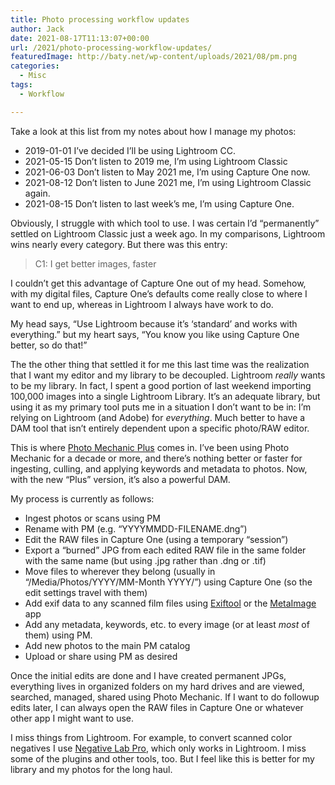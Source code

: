```yaml
---
title: Photo processing workflow updates
author: Jack
date: 2021-08-17T11:13:07+00:00
url: /2021/photo-processing-workflow-updates/
featuredImage: http://baty.net/wp-content/uploads/2021/08/pm.png
categories:
  - Misc
tags:
  - Workflow

---
```

<!--kg-card-begin: html-->Take a look at this list from my notes about how I manage my photos:

  * 2019-01-01 I&#8217;ve decided I&#8217;ll be using Lightroom CC.
  * 2021-05-15 Don&#8217;t listen to 2019 me, I&#8217;m using Lightroom Classic
  * 2021-06-03 Don&#8217;t listen to May 2021 me, I&#8217;m using Capture One now.
  * 2021-08-12 Don&#8217;t listen to June 2021 me, I&#8217;m using Lightroom Classic again.
  * 2021-08-15 Don&#8217;t listen to last week&#8217;s me, I&#8217;m using Capture One.

Obviously, I struggle with which tool to use. I was certain I&#8217;d &#8220;permanently&#8221; settled on Lightroom Classic just a week ago. In my comparisons, Lightroom wins nearly every category. But there was this entry:

<blockquote class="wp-block-quote">
  <p>
    C1: I get better images, faster
  </p>
</blockquote>

I couldn&#8217;t get this advantage of Capture One out of my head. Somehow, with my digital files, Capture One&#8217;s defaults come really close to where I want to end up, whereas in Lightroom I always have work to do.

My head says, &#8220;Use Lightroom because it&#8217;s &#8216;standard&#8217; and works with everything.&#8221; but my heart says, &#8220;You know you like using Capture One better, so do that!&#8221;

The the other thing that settled it for me this last time was the realization that I want my editor and my library to be decoupled. Lightroom _really_ wants to be my library. In fact, I spent a good portion of last weekend importing 100,000 images into a single Lightroom Library. It&#8217;s an adequate library, but using it as my primary tool puts me in a situation I don&#8217;t want to be in: I&#8217;m relying on Lightroom (and Adobe) for _everything_. Much better to have a DAM tool that isn&#8217;t entirely dependent upon a specific photo/RAW editor.

This is where [Photo Mechanic Plus][1] comes in. I&#8217;ve been using Photo Mechanic for a decade or more, and there&#8217;s nothing better or faster for ingesting, culling, and applying keywords and metadata to photos. Now, with the new &#8220;Plus&#8221; version, it&#8217;s also a powerful DAM.

My process is currently as follows:

  * Ingest photos or scans using PM
  * Rename with PM (e.g. &#8220;YYYYMMDD-FILENAME.dng&#8221;)
  * Edit the RAW files in Capture One (using a temporary &#8220;session&#8221;)
  * Export a &#8220;burned&#8221; JPG from each edited RAW file in the same folder with the same name (but using .jpg rather than .dng or .tif)
  * Move files to wherever they belong (usually in &#8220;/Media/Photos/YYYY/MM-Month YYYY/&#8221;) using Capture One (so the edit settings travel with them)
  * Add exif data to any scanned film files using [Exiftool][2] or the [MetaImage][3] app
  * Add any metadata, keywords, etc. to every image (or at least _most_ of them) using PM.
  * Add new photos to the main PM catalog
  * Upload or share using PM as desired

Once the initial edits are done and I have created permanent JPGs, everything lives in organized folders on my hard drives and are viewed, searched, managed, shared using Photo Mechanic. If I want to do followup edits later, I can always open the RAW files in Capture One or whatever other app I might want to use.

I miss things from Lightroom. For example, to convert scanned color negatives I use [Negative Lab Pro][4], which only works in Lightroom. I miss some of the plugins and other tools, too. But I feel like this is better for my library and my photos for the long haul.

<!--kg-card-end: html-->

 [1]: https://home.camerabits.com/tour-photo-mechanic-plus/
 [2]: https://exiftool.org
 [3]: https://neededapps.com/metaimage/
 [4]: https://www.negativelabpro.com